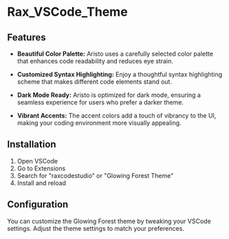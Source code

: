 ﻿# Rax_VSCode_Theme

## Features

- **Beautiful Color Palette:** Aristo uses a carefully selected color palette that enhances code readability and reduces eye strain.

- **Customized Syntax Highlighting:** Enjoy a thoughtful syntax highlighting scheme that makes different code elements stand out.

- **Dark Mode Ready:** Aristo is optimized for dark mode, ensuring a seamless experience for users who prefer a darker theme.

- **Vibrant Accents:** The accent colors add a touch of vibrancy to the UI, making your coding environment more visually appealing.

## Installation

1. Open VSCode
2. Go to Extensions
3. Search for "raxcodestudio" or "Glowing Forest Theme"
4. Install and reload

## Configuration

You can customize the Glowing Forest theme by tweaking your VSCode settings. Adjust the theme settings to match your preferences.

